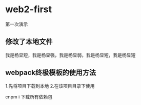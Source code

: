 # web2-first
第一次演示


## 修改了本地文件
我是杨显短，我是杨显强，我是杨显弱，我是杨显短，我是杨显短

## webpack终极模板的使用方法

1.先将项目下载到本地
2.在该项目目录下使用

cnpm i
下载所有依赖包
